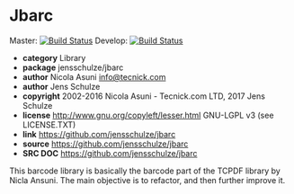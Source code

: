 Jbarc
====
Master: [![Build Status](https://travis-ci.org/jensschulze/jbarc.svg?branch=master)](https://travis-ci.org/jensschulze/jbarc)
Develop: [![Build Status](https://travis-ci.org/jensschulze/jbarc.svg?branch=develop)](https://travis-ci.org/jensschulze/jbarc)

* **category**    Library
* **package**     jensschulze/jbarc
* **author**      Nicola Asuni <info@tecnick.com>
* **author**      Jens Schulze
* **copyright**   2002-2016 Nicola Asuni - Tecnick.com LTD, 2017 Jens Schulze
* **license**     http://www.gnu.org/copyleft/lesser.html GNU-LGPL v3 (see LICENSE.TXT)
* **link**        https://github.com/jensschulze/jbarc
* **source**      https://github.com/jensschulze/jbarc
* **SRC DOC**     https://github.com/jensschulze/jbarc

This barcode library is basically the barcode part of the TCPDF library by Nicla Ansuni. The main objective is to refactor, and then further improve it.  

